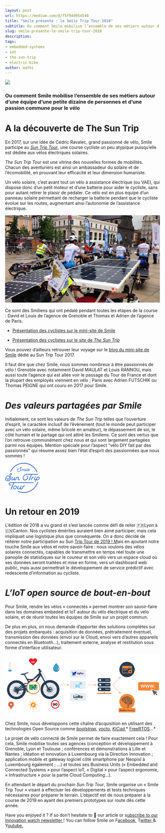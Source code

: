 ```yaml
---
layout: post
url: https://medium.com/@/f5f94d954548
title: "Smile présente : le Smile Trip Tour 2018"
subtitle: Ou comment Smile mobilise l’ensemble de ses métiers autour d’une équipe d’une petite dizaine de personnes et d’une passion commune pour le…
slug: smile-présente-le-smile-trip-tour-2018
description: 
tags: 
- embedded-systems
- iot
- the-sun-trip
- electric-bike
author: mathi
---
```


![](/assets/images/posts/1*9A3Ybsv3U3scfrOjvVj9ag.png)

### Ou comment Smile mobilise l’ensemble de ses métiers autour d’une équipe d’une petite dizaine de personnes et d’une passion commune pour le vélo

# A la découverte de The Sun Trip

En 2017, sur une idée de Cédric Ravalec, grand passionné de vélo, Smile participe au [*Sun Trip Tour*](https://www.thesuntrip.com/st-tour-2017/), une course cycliste un peu atypique puisqu’elle est dédiée aux vélos électriques solaires.

*The Sun Trip Tour* est une vitrine des nouvelles formes de mobilités. Chacun des aventuriers est ainsi un ambassadeur du solaire et de l’écomobilité, en prouvant leur efficacité et leur dimension humaniste.

Un vélo solaire, c’est avant tout un vélo à assistance électrique (ou VAE), qui dispose donc d’un petit moteur et d’une batterie pour aider le cycliste, sans pour autant retirer le plaisir de pédaler. Ce vélo est en plus équipé d’un panneau solaire permettant de recharger la batterie pendant que le cycliste évolue sur les routes, augmentant ainsi l’autonomie de l’assistance électrique.

![Exemples de vélos solaires pendant le Sun Trip Tour 2017. Source : Lauriane Havard pour Radio France.](/assets/images/posts/0*d7pZuhWY3z__iwAs.jpg)

Ce sont des Smiliens qui ont pédalé pendant toutes les étapes de la course : David et Louis de l’agence de Grenoble et Thomas et Adrien de l’agence de Paris.

* [Présentation des cyclistes sur le mini-site de Smile](https://suntriptour.smile.eu/les-cyclistes)

* [Présentation des cyclistes sur le site de *The Sun Trip*](https://www.thesuntrip.com/participants-2017/smile-team/)

Vous pouvez d’ailleurs retrouver leur voyage sur le [blog du mini-site de Smile](https://suntriptour.smile.eu/blog) dédié au Sun Trip Tour 2017.

Il faut dire que chez Smile, nous sommes nombreux à être passionnés de vélo ! Grenoble avec notamment David MAULAT et Louis RANNOU, mais aussi toute l’agence qui est allée voir le passage du Tour de France et dont la plupart des employés viennent en vélo ; Paris avec Adrien FUTSCHIK ou Thomas PEIGNE qui ont couru en 2017 pour Smile.

# *Des valeurs partagées par Smile*

Initialement, ce sont les valeurs de *The Sun Trip* telles que l’ouverture d’esprit, le caractère inclusif de l’évènement (tout le monde peut participer avec un vélo solaire, même bricolé en amateur), le dépassement de soi, le côté humain et le partage qui ont attiré les Smiliens. Ce sont des vertus que l’on retrouve communément chez nous et qui sont largement partagées parmi nos équipes. Mention spéciale pour l’aspect “vélo DIY fait par des passionnés” qui résume assez bien l’état d’esprit des passionnées que nous sommes !

![Logo Smile pour le Sun Trip Tour 2017](/assets/images/posts/0*eME8j0rF5MAXvCfO.png)

# Un retour en 2019

L’édition de 2018 a vu grand et s’est lancée comme défi de relier 🇫🇷Lyon à 🇨🇳Canton. Nos cyclistes émérites auraient bien aimé participer, mais cela impliquait une logistique plus que conséquente. On a donc décidé de réitérer notre participation au Sun [Trip Tour de 2019 ! M](https://www.thesuntrip.com/sun-trip-tour-2019/)ais en ajoutant notre touche Smile aux vélos et notre savoir-faire : nous voulons des vélos solaires connectés, capables de transmettre en temps réel toute une panoplie de statistiques sur le coureur et son vélo vers un espace cloud où ses données seront traitées et mise en forme, vers un dashboard web public, mais aussi permettrait le développement de service prédictif avec redescente d’information au cycliste.

# *L’IoT open source de bout-en-bout*

Pour Smile, rendre les vélos « connectés » permet montrer son savoir-faire dans les domaines embeded et IoT autour du vélo électrique et du vélo solaire, et de réunir toutes les équipes de Smile sur un projet commun.

De plus en plus, on nous demande d’apporter des solutions complètes sur des projets embarqués : acquisition de données, prétraitement éventuel, transmission des données (envoi sur le Cloud, envoi vers d’autres appareils connectés en Bluetooth…), traitement externe, analyse et restitution sous forme d’interface utilisateur.

![Chaîne d’acquisition du vélo solaire connecté de Smile](/assets/images/posts/0*BkHF0Bry5vPlEdno.png)

Chez Smile, nous développons cette chaîne d’acquisition en utilisant des technologies Open Source comme [*bootstrap*](https://getbootstrap.com/), [*yocto*](https://www.yoctoproject.org/), [*KiCad*](http://kicad-pcb.org/),* [FreeRTOS](https://www.freertos.org/)…*

Le projet de vélo connecté de Smile permet de faire exactement cela ! Pour cela, Smile mobilise toutes ses agences (conception et développement à Grenoble, Lyon et Toulouse ; conférences et démonstrations à Lille et Nantes ; idéation et innovation à Luxembourg via la Direction Innovation ; application mobile et gateway logiciel côté smartphone par Neopixl à Luxembourg également ; …) et toutes ses Business Units (« Embedded and Connected Systems » pour l’aspect IoT, « Digital » pour l’aspect ergonomie, « Infrastructure » pour la partie Cloud Computing…).

En attendant le départ du prochain *Sun Trip Tour*, Smile organise un « Smile Trip Tour » visant à effectuer les développements et tests techniques nécessaires pour préparer le terrain. L’objectif est de nous préparer à la course de 2019 en ayant des premiers prototypes sur route dès cette année.

Have you enjoyed it ? If so don’t hesitate to 👏 our article or s[ubscribe to our Innovation watch newsletter ](https://www.getrevue.co/profile/smileinnovation)!
You can follow Smile on F[acebook,](https://www.facebook.com/smileopensource) T[witter ](https://www.twitter.com/GroupeSmile)& Y[outube.](http://www.youtube.com/user/SmileOpenSource)



